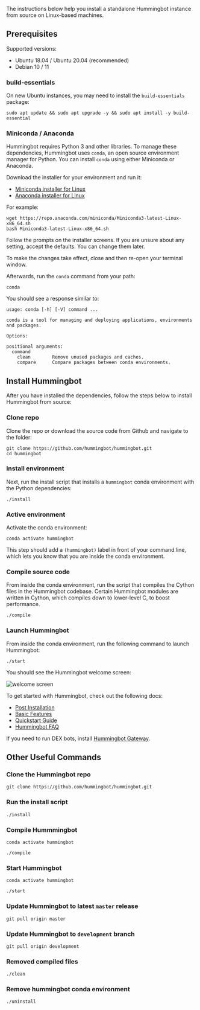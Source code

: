 The instructions below help you install a standalone Hummingbot instance from source on Linux-based machines.

## Prerequisites

Supported versions:

* Ubuntu 18.04 / Ubuntu 20.04 (recommended)
* Debian 10 / 11

### build-essentials

On new Ubuntu instances, you may need to install the `build-essentials` package:

```
sudo apt update && sudo apt upgrade -y && sudo apt install -y build-essential
```

### Miniconda / Anaconda

Hummingbot requires Python 3 and other libraries. To manage these dependencies, Hummingbot uses `conda`, an open source environment manager for Python. You can install `conda` using either Miniconda or Anaconda. 

Download the installer for your environment and run it:

* [Miniconda installer for Linux](https://docs.conda.io/en/latest/miniconda.html#latest-miniconda-installer-links)
* [Anaconda installer for Linux](https://www.anaconda.com/download/)

For example:
```
wget https://repo.anaconda.com/miniconda/Miniconda3-latest-Linux-x86_64.sh
bash Miniconda3-latest-Linux-x86_64.sh
```

Follow the prompts on the installer screens. If you are unsure about any setting, accept the defaults. You can change them later.

To make the changes take effect, close and then re-open your terminal window.

Afterwards, run the `conda` command from your path:
```
conda
```

You should see a response similar to:
```
usage: conda [-h] [-V] command ...

conda is a tool for managing and deploying applications, environments and packages.

Options:

positional arguments:
  command
    clean        Remove unused packages and caches.
    compare      Compare packages between conda environments.
```

## Install Hummingbot

After you have installed the dependencies, follow the steps below to install Hummingbot from source:

### Clone repo

Clone the repo or download the source code from Github and navigate to the folder:
```
git clone https://github.com/hummingbot/hummingbot.git
cd hummingbot
```
### Install environment

Next, run the install script that installs a `hummingbot` conda environment with the Python dependencies:
```
./install
```

### Active environment

Activate the conda environment:
```
conda activate hummingbot
```

This step should add a `(hummingbot)` label in front of your command line, which lets you know that you are inside the conda environment.

### Compile source code

From inside the conda environment, run the script that compiles the Cython files in the Hummingbot codebase. Certain Hummingbot modules are written in Cython, which compiles down to lower-level C, to boost performance. 
```
./compile
```

### Launch Hummingbot

From inside the conda environment, run the following command to launch Hummingbot:
```
./start
```

You should see the Hummingbot welcome screen:

![welcome screen](/assets/img/welcome.png)

To get started with Hummingbot, check out the following docs:

* [Post Installation](./post-installation.md)
* [Basic Features](/client/)
* [Quickstart Guide](/getting-started/#quickstart-guides)
* [Hummingbot FAQ](/faq/)

If you need to run DEX bots, install [Hummingbot Gateway](/gateway).

## Other Useful Commands

### Clone the Hummingbot repo
```
git clone https://github.com/hummingbot/hummingbot.git
```

### Run the install script
```
./install
```

### Compile Hummmingbot
```
conda activate hummingbot

./compile
```

### Start Hummingbot
```
conda activate hummingbot

./start
```

### Update Hummingbot to latest `master` release
```
git pull origin master
```

### Update Hummingbot to `development` branch
```
git pull origin development
```

### Removed compiled files
```
./clean
```

### Remove hummingbot conda environment
```
./uninstall
```
